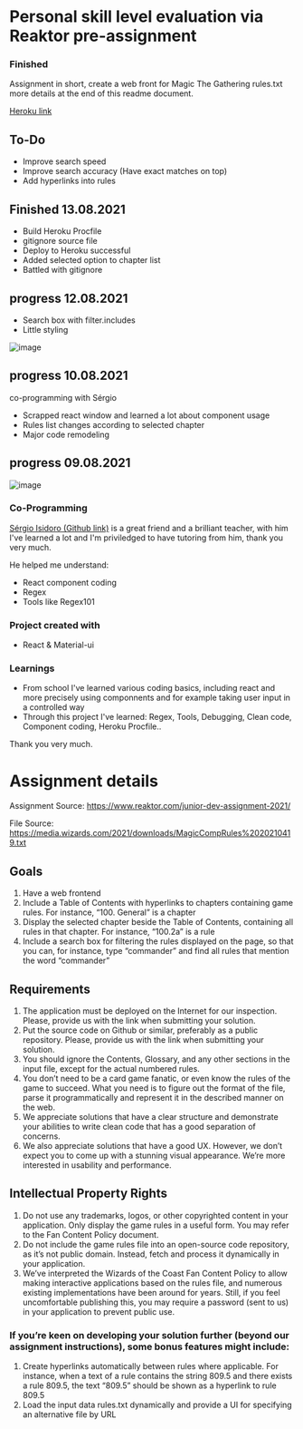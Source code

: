# Personal skill level evaluation via Reaktor pre-assignment
### Finished
Assignment in short, create a web front for Magic The Gathering rules.txt more details at the end of this readme document.

[]() [Heroku link](https://mgtrules.herokuapp.com/)

## To-Do
- Improve search speed
- Improve search accuracy (Have exact matches on top)
- Add hyperlinks into rules

## Finished 13.08.2021
- Build Heroku Procfile
- gitignore source file
- Deploy to Heroku successful
- Added selected option to chapter list
- Battled with gitignore

## progress 12.08.2021
- Search box with filter.includes
- Little styling

![image](https://user-images.githubusercontent.com/11327084/129183937-aa2643fb-9872-46da-abf2-a7914f62ef22.png)

## progress 10.08.2021
co-programming with Sérgio
- Scrapped react window and learned a lot about component usage
- Rules list changes according to selected chapter
- Major code remodeling

## progress 09.08.2021

![image](https://user-images.githubusercontent.com/11327084/128690461-d4702540-750e-4f48-9633-24b58e3b7708.png)

### Co-Programming
[]() [Sérgio Isidoro (Github link)](https://github.com/sergioisidoro)
 is a great friend and a brilliant teacher, with him I've learned a lot and I'm priviledged to have tutoring from him, thank you very much.

He helped me understand:
- React component coding
- Regex
- Tools like Regex101

### Project created with
- React & Material-ui

### Learnings
- From school I've learned various coding basics, including react and more precisely using componnents and for example taking user input in a controlled way
- Through this project I've learned: Regex, Tools, Debugging, Clean code, Component coding, Heroku Procfile.. 

Thank you very much.


# Assignment details

Assignment Source: https://www.reaktor.com/junior-dev-assignment-2021/

File Source: https://media.wizards.com/2021/downloads/MagicCompRules%2020210419.txt

## Goals
1. Have a web frontend
2. Include a Table of Contents with hyperlinks to chapters containing game rules. For instance, “100. General” is a chapter
3. Display the selected chapter beside the Table of Contents, containing all rules in that chapter. For instance, “100.2a” is a rule
4. Include a search box for filtering the rules displayed on the page, so that you can, for instance, type “commander” and find all rules that mention the word “commander”

## Requirements
1. The application must be deployed on the Internet for our inspection. Please, provide us with the link when submitting your solution.
2. Put the source code on Github or similar, preferably as a public repository. Please, provide us with the link when submitting your solution.
3. You should ignore the Contents, Glossary, and any other sections in the input file, except for the actual numbered rules.
4. You don’t need to be a card game fanatic, or even know the rules of the game to succeed. What you need is to figure out the format of the file, parse it programmatically and represent it in the described manner on the web.
5. We appreciate solutions that have a clear structure and demonstrate your abilities to write clean code that has a good separation of concerns.
6. We also appreciate solutions that have a good UX. However, we don’t expect you to come up with a stunning visual appearance. We’re more interested in usability and performance.

## Intellectual Property Rights
1. Do not use any trademarks, logos, or other copyrighted content in your application. Only display the game rules in a useful form. You may refer to the Fan Content Policy document.
2. Do not include the game rules file into an open-source code repository, as it’s not public domain. Instead, fetch and process it dynamically in your application.
3. We’ve interpreted the Wizards of the Coast Fan Content Policy to allow making interactive applications based on the rules file, and numerous existing implementations have been around for years. Still, if you feel uncomfortable publishing this, you may require a password (sent to us) in your application to prevent public use.

### If you’re keen on developing your solution further (beyond our assignment instructions), some bonus features might include:

1. Create hyperlinks automatically between rules where applicable. For instance, when a text of a rule contains the string 809.5 and there exists a rule 809.5, the text “809.5” should be shown as a hyperlink to rule 809.5
2. Load the input data rules.txt dynamically and provide a UI for specifying an alternative file by URL
